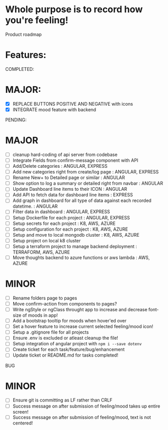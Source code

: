 <!-- @format -->

# Whole purpose is to record how you're feeling!

Product roadmap

# Features:

COMPLETED:

# MAJOR:

- [x] REPLACE BUTTONS POSITIVE AND NEGATIVE with icons
- [x] INTEGRATE mood feature with backend

PENDING:

# MAJOR

- [ ] cleanup hard-coding of api server from codebase
- [ ] Integrate Fields from confirm-message component with API
- [ ] Add/Delete categories : ANGULAR, EXPRESS
- [ ] Add new categories right from create/log page : ANGULAR, EXPRESS
- [ ] Rename New+ to Detailed page or similar : ANGULAR
- [ ] Show option to log a summary or detailed right from navbar : ANGULAR
- [ ] Update Dashboard line items to their ICON : ANGULAR
- [ ] Add API to fetch data for dashboard line items : EXPRESS
- [ ] Add graph in dashboard for all type of data against each recorded datetime. : ANGULAR
- [ ] Filter data in dashboard : ANGULAR, EXPRESS
- [ ] Setup Dockerfile for each project : ANGULAR, EXPRESS
- [ ] Setup secrets for each project : K8, AWS, AZURE
- [ ] Setup configuration for each project : K8, AWS, AZURE
- [ ] Setup and move to local mongodb cluster : K8, AWS, AZURE
- [ ] Setup project on local k8 cluster
- [ ] Setup a terraform project to manage backend deployment : TERRAFORM, AWS, AZURE
- [ ] Move thoughts backend to azure functions or aws lambda : AWS, AZURE

# MINOR

- [ ] Rename folders page to pages
- [ ] Move confirm-action from components to pages?
- [ ] Write ngStyle or ngClass throught app to increase and decrease font-size of moods in app!
- [ ] Add a bootstrap tooltip for moods when hover'ed over
- [ ] Set a hover feature to increase current selected feeling/mood icon!
- [ ] Setup a .gitignore file for all projects
- [ ] Ensure .env is excluded or atleast cleanup the file!
- [ ] Setup integration of angular project with <code>npm i --save dotenv</code>
- [ ] Create ticket for each task/feature/bug/enhancement
- [ ] Update ticket or README.md for tasks completed!

BUG

# MINOR

- [ ] Ensure git is committing as LF rather than CRLF
- [ ] Success message on after submission of feeling/mood takes up entire screen!
- [ ] Success message on after submission of feeling/mood, text is not centered!
